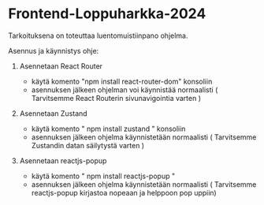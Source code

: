 # Frontend-Loppuharkka-2024
Tarkoituksena on toteuttaa luentomuistiinpano ohjelma. 

Asennus ja käynnistys ohje:


1. Asennetaan React Router
    - käytä komento "npm install react-router-dom" konsoliin
    - asennuksen jälkeen ohjelman voi käynnistää normaalisti
    ( Tarvitsemme React Routerin sivunavigointia varten )

2. Asennetaan Zustand
    - käytä komento " npm install zustand " konsoliin
    - asennuksen jälkeen ohjelma käynnistetään normaalisti
    ( Tarvitsemme Zustandin datan säilytystä varten )

3. Asennetaan reactjs-popup
    - käytä komento " npm install reactjs-popup "
    - asennuksen jälkeen ohjelma käynnistetään normaalisti
    ( Tarvitsemme reactjs-popup kirjastoa nopeaan ja helppoon pop uppiin)